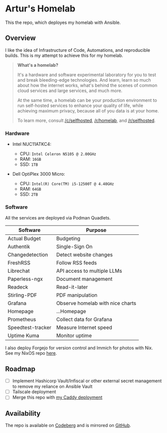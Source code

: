 # Artur's Homelab

This the repo, which deployes my homelab with Ansible.

## Overview

I like the idea of Infrastructure of Code, Automations, and reproducible builds.
This is my attempt to achieve this for my homelab.

> **What's a homelab?**
>
> It's a hardware and software experimental laboratory for you to test and break
> bleeding-edge technologies. And learn, learn so much about how the internet works,
> what's behind the scenes of common cloud services and large services, and much more.
>
> At the same time, a homelab can be your production environment to run self-hosted
> services to enhance your quality of life, while achieving maximum privacy, because
> all of you data is at your home.
>
> To learn more, consult [/c/selfhosted](https://lemmy.world/c/selfhosted),
> [/r/homelab](https://www.reddit.com/r/homelab/), and
> [/r/selfhosted](https://reddit.com/r/selfhosted).

### Hardware

- Intel NUC11ATKC4:
  - CPU: `Intel Celeron N5105 @ 2.00GHz`
  - RAM: `16GB`
  - SSD: `1TB`

- Dell OptiPlex 3000 Micro:
  - CPU: `Intel(R) Core(TM) i5-12500T @ 4.40GHz`
  - RAM: `64GB`
  - SSD: `2TB`

### Software

All the services are deployed via Podman Quadlets.

| Software          | Purpose                          |
|-------------------|----------------------------------|
| Actual Budget     | Budgeting                        |
| Authentik         | Single-Sign On                   |
| Changedetection   | Detect website changes           |
| FreshRSS          | Follow RSS feeds                 |
| Librechat         | API access to multiple LLMs      |
| Paperless-ngx     | Document management              |
| Readeck           | Read-it-later                    |
| Stirling-PDF      | PDF manipulation                 |
| Grafana           | Observe homelab with nice charts |
| Homepage          | ...Homepage                      |
| Prometheus        | Collect data for Grafana         |
| Speedtest-tracker | Measure Internet speed           |
| Uptime Kuma       | Monitor uptime                   |

I also deploy Forgejo for version control and Immich for photos with Nix.
See my NixOS repo [here](https://github.com/artur-sannikov/nixos/tree/main/hosts/homelab-services).

## Roadmap

- [ ] Implement Hashicorp Vault/Infiscal or other external secret management to remove my reliance on
Ansible Vault
- [ ] Tailscale deployment
- [ ] Merge this repo with [my Caddy deployment](https://github.com/artur-sannikov/caddy-ansible)

## Availability

The repo is available on [Codeberg](https://codeberg.org/arsann/homelab) and is mirrored
on [GitHub](https://github.com/artur-sannikov/homelab).
